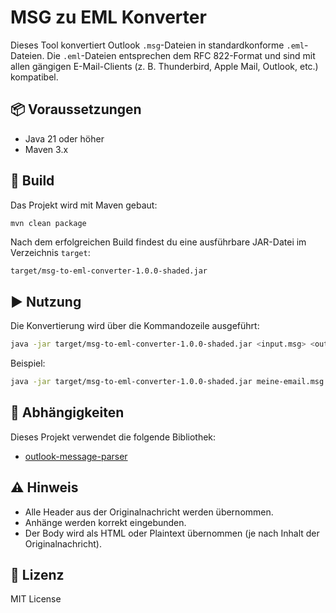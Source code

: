 # MSG zu EML Konverter

Dieses Tool konvertiert Outlook `.msg`-Dateien in standardkonforme `.eml`-Dateien. Die `.eml`-Dateien entsprechen dem RFC 822-Format und sind mit allen gängigen E-Mail-Clients (z. B. Thunderbird, Apple Mail, Outlook, etc.) kompatibel.

## 📦 Voraussetzungen

- Java 21 oder höher
- Maven 3.x

## 🔧 Build

Das Projekt wird mit Maven gebaut:

```sh
mvn clean package
```

Nach dem erfolgreichen Build findest du eine ausführbare JAR-Datei im Verzeichnis `target`:
```
target/msg-to-eml-converter-1.0.0-shaded.jar
```

## ▶️ Nutzung

Die Konvertierung wird über die Kommandozeile ausgeführt:

```sh
java -jar target/msg-to-eml-converter-1.0.0-shaded.jar <input.msg> <output.eml>
```

Beispiel:
```sh
java -jar target/msg-to-eml-converter-1.0.0-shaded.jar meine-email.msg meine-email.eml
```

## 🔗 Abhängigkeiten

Dieses Projekt verwendet die folgende Bibliothek:

- [outlook-message-parser](https://github.com/bbottema/outlook-message-parser) 

## ⚠️ Hinweis

- Alle Header aus der Originalnachricht werden übernommen.
- Anhänge werden korrekt eingebunden.
- Der Body wird als HTML oder Plaintext übernommen (je nach Inhalt der Originalnachricht).

## 📜 Lizenz

MIT License
